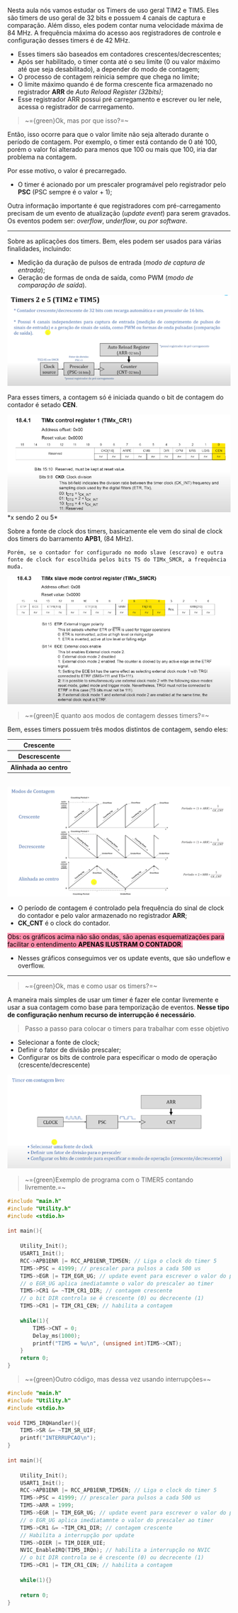 
Nesta aula nós vamos estudar os Timers de uso geral TIM2 e TIM5. Eles são timers de uso geral de 32 bits e possuem 4 canais de captura e comparação. Além disso, eles podem contar numa velocidade máxima de 84 MHz. A frequência máxima do acesso aos registradores de controle e configuração desses timers é de 42 MHz.

-  Esses timers são baseados em contadores crescentes/decrescentes;
-  Após ser habilitado, o timer conta até o seu limite (0 ou valor máximo até que seja desabilitado), a depender do modo de contagem;
-  O processo de contagem reinicia sempre que chega no limite;
-  O limite máximo quando é de forma crescente fica armazenado no registrador **ARR** de *Auto Reload Register (32bits)*;
-  Esse registrador ARR possui pré carregamento e escrever ou ler nele, acessa o registrador de carrregamento.

> ~={green}Ok, mas por que isso?=~

Então, isso ocorre para que o valor limite não seja alterado durante o período de contagem. Por exemplo, o timer está contando de 0 até 100, porém o valor foi alterado para menos que 100 ou mais que 100, iria dar problema na contagem. 

Por esse motivo, o valor é precarregado.

-  O timer é acionado por um prescaler programável pelo registrador pelo **PSC** (PSC sempre é o valor + 1);

Outra informação importante é que registradores com pré-carregamento precisam de um evento de atualização (*update event*) para serem gravados. Os eventos podem ser: *overflow*, *underflow*, ou *por software*.

---

Sobre as aplicações dos timers. Bem, eles podem ser usados para várias finalidades, incluindo:

-  Medição da duração de pulsos de entrada (*modo de captura de entrada*);
-  Geração de formas de onda de saída, como PWM (*modo de comparação de saída*).

<div align="center"><img src="TIM2 e TIM5.png"></div>

Para esses timers, a contagem só é iniciada quando o bit de contagem do contador é setado **CEN**.

<div align="center"><img src="TIMX CR1.png"></div>
	*x sendo 2 ou 5*

Sobre a fonte de clock dos timers, basicamente ele vem do sinal de clock dos timers do barramento **APB1**, (84 MHz).

	Porém, se o contador for configurado no modo slave (escravo) e outra fonte de clock for escolhida pelos bits TS do TIMx_SMCR, a frequência muda.

<div align="center"><img src="TIM2 e TIM5 escravo.png"></div>

> ~={green}E quanto aos modos de contagem desses timers?=~

Bem, esses timers possuem três modos distintos de contagem, sendo eles:

<div align="center">
<table>
<tr><th align="center">Crescente</th></tr>
<tr><th align="center">Descrescente</th></tr>
<tr><th align="center">Alinhada ao centro</th></tr>
</table>
<br>
<div align="center"><img src="Modos de Contagem.png"></div>
</div>

-  O período de contagem é controlado pela frequência do sinal de clock do contador e pelo valor armazenado no registrador **ARR**;
-  **CK_CNT** é o clock do contador.

<mark style="background: #FF5582A6;">Obs: os gráficos acima não são ondas, são apenas esquematizações para facilitar o entendimento **APENAS ILUSTRAM O CONTADOR**.</mark>

-  Nesses gráficos conseguimos ver os update events, que são undeflow e overflow.

---

> ~={green}Ok, mas e como usar os timers?=~

A maneira mais simples de usar um timer é fazer ele contar livremente e usar a sua contagem como base para temporização de eventos. **Nesse tipo de configuração nenhum recurso de interrupção é necessário**. 

> Passo a passo para colocar o timers para trabalhar com esse objetivo

-  Selecionar a fonte de clock;
-  Definir o fator de divisão prescaler;
-  Configurar os bits de controle para especificar o modo de operação (crescente/decrescente)

<div align="center"><img src="Contagem livre.png"/></div>

> ~={green}Exemplo de programa com o TIMER5 contando livremente.=~

```C
#include "main.h"
#include "Utility.h"
#include <stdio.h>

int main(){
	
	Utility_Init();
	USART1_Init();
	RCC->APB1ENR |= RCC_APB1ENR_TIM5EN; // Liga o clock do timer 5
	TIM5->PSC = 41999; // prescaler para pulsos a cada 500 us
	TIM5->EGR |= TIM_EGR_UG; // update event para escrever o valor do prescaler
	// o EGR_UG aplica imediatamnte o valor do prescaler ao timer
	TIM5->CR1 &= ~TIM_CR1_DIR; // contagem crescente
	// o bit DIR controla se é crescente (0) ou decrecente (1)
	TIM5->CR1 |= TIM_CR1_CEN; // habilita a contagem
	
	while(1){
		TIM5->CNT = 0;
		Delay_ms(1000);
		printf("TIM5 = %u\n", (unsigned int)TIM5->CNT);
	}
	return 0;
}
```

> ~={green}Outro código, mas dessa vez usando interrupções=~

```C
#include "main.h"
#include "Utility.h"
#include <stdio.h>

void TIM5_IRQHandler(){
	TIM5->SR &= ~TIM_SR_UIF;
	printf("INTERRUPCAO\n");
}

int main(){

	Utility_Init();
	USART1_Init();
	RCC->APB1ENR |= RCC_APB1ENR_TIM5EN; // Liga o clock do timer 5
	TIM5->PSC = 41999; // prescaler para pulsos a cada 500 us
	TIM5->ARR = 1999;
	TIM5->EGR |= TIM_EGR_UG; // update event para escrever o valor do prescaler
	// o EGR_UG aplica imediatamnte o valor do prescaler ao timer
	TIM5->CR1 &= ~TIM_CR1_DIR; // contagem crescente
	// Habilita a interrupção por update
	TIM5->DIER |= TIM_DIER_UIE;
	NVIC_EnableIRQ(TIM5_IRQn); // habilita a interrupção no NVIC
	// o bit DIR controla se é crescente (0) ou decrecente (1)
	TIM5->CR1 |= TIM_CR1_CEN; // habilita a contagem
	
	while(1){}
		
	return 0;
}
```
